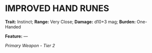﻿# IMPROVED HAND RUNES

**Trait:** Instinct; **Range:** Very Close; **Damage:** d10+3 mag; **Burden:** One-Handed

**Feature:** —

*Primary Weapon - Tier 2*
